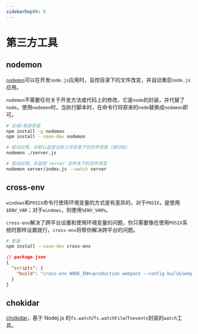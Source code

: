```yaml
---
sidebarDepth: 0
---
```


# 第三方工具

## nodemon

[`nodemon`](https://github.com/remy/nodemon)可以在开发`node.js`应用时，监控目录下的文件改变，并自动重启`node.js`应用。

`nodemon`不需要任何关于开发方法或代码上的修改，它是`node`的封装，并代替了`node`。使用`nodemon`时，当执行脚本时，在命令行将原来的`node`替换成`nodemon`即可。

```sh
# 全局/局部安装
npm install -g nodemon
npm install --save-dev nodemon

# 启动应用，并默认监控当前工作目录下的文件改变（递归地）
nodemon ./server.js

# 启动应用，并监控 server 文件夹下的文件改变
nodemon server/index.js --watch server
```

## cross-env

`windows`和`POSIX`命令行使用环境变量的方式是有差异的，对于`POSIX`，是使用`$ENV_VAR`；对于`windows`，则使用`%ENV_VAR%`。

`cross-env`解决了跨平台设置和使用环境变量的问题，你只需要像在使用`POSIX`系统时那样设置就行，`cross-env`将帮你解决跨平台的问题。

```sh
# 安装
npm install --save-dev cross-env
```

```json
// package.json
{
  "scripts": {
    "build": "cross-env NODE_ENV=production webpack --config build/webpack.config.js"
  }
}
```

## chokidar

[chokidar](https://github.com/paulmillr/chokidar)，基于 Nodej.js 的`fs.watch`/`fs.watchFile`/`fsevents`封装的`watch`工具。